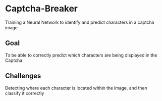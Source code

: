 # Captcha-Breaker
Training a Neural Network to identify and predict characters in a captcha image

## Goal
To be able to correctly predict which characters are being displayed in the Captcha

## Challenges
Detecting where each character is located within the image, and then classify it correctly
